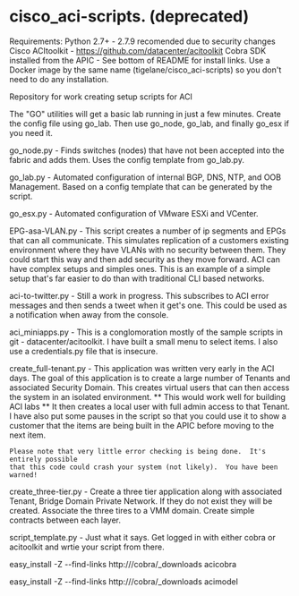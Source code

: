cisco_aci-scripts. (deprecated)
=========
Requirements: 
    Python 2.7+ - 2.7.9 recomended due to security changes
    Cisco ACItoolkit - https://github.com/datacenter/acitoolkit
    Cobra SDK installed from the APIC - See bottom of README for install links.
    Use a Docker image by the same name (tigelane/cisco_aci-scripts) so you don't need to do any installation.
    
Repository for work creating setup scripts for ACI

The "GO" utilities will get a basic lab running in just a few minutes.  Create the config file using go_lab.  Then use go_node, go_lab, and finally go_esx if you need it.

go_node.py - 
    Finds switches (nodes) that have not been accepted into the fabric and adds them.  Uses the config
    template from go_lab.py.
    
go_lab.py - 
    Automated configuration of internal BGP, DNS, NTP, and OOB Management.  Based on a config template
    that can be generated by the script.
    
go_esx.py -
    Automated configuration of VMware ESXi and VCenter.
    
EPG-asa-VLAN.py - 
    This script creates a number of ip segments and EPGs that can all communicate.  This simulates
    replication of a customers existing environment where they have VLANs with no security between them.
    They could start this way and then add security as they move forward.  ACI can have complex setups
    and simples ones.  This is an example of a simple setup that's far easier to do than with traditional
    CLI based networks.
    
aci-to-twitter.py - 
    Still a work in progress.  This subscribes to ACI error messages and then sends a tweet when it
    get's one.  This could be used as a notification when away from the console.
    
aci_miniapps.py - 
    This is a conglomoration mostly of the sample scripts in git - datacenter/acitoolkit.
    I have built a small menu to select items.  I also use a credentials.py file that is insecure.

create_full-tenant.py - 
    This application was written very early in the ACI days.
    The goal of this application is to create a large number of Tenants and associated Security Domain.
    This creates virtual users that can then access the system in an isolated environment.
    **  This would work well for building ACI labs  **
    It then creates a local user with full admin access to that Tenant.
    I have also put some pauses in the script so that you could use it to show a customer
    that the items are being built in the APIC before moving to the next item.
    
    Please note that very little error checking is being done.  It's entirely possible 
    that this code could crash your system (not likely).  You have been warned!

create_three-tier.py - 
    Create a three tier application along with associated Tenant, Bridge Domain
    Private Network.  If they do not exist they will be created.
    Associate the three tires to a VMM domain.
    Create simple contracts between each layer.

script_template.py -
    Just what it says.  Get logged in with either cobra or acitoolkit and wrtie your script from there.


easy_install -Z --find-links http://<apic>/cobra/_downloads acicobra

easy_install -Z --find-links http://<apic>/cobra/_downloads acimodel
